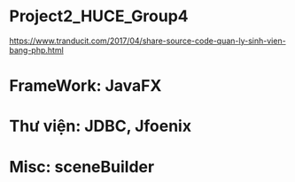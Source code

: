 # Project2_HUCE_Group4
https://www.tranducit.com/2017/04/share-source-code-quan-ly-sinh-vien-bang-php.html

# FrameWork: JavaFX
# Thư viện: JDBC, Jfoenix
# Misc: sceneBuilder
